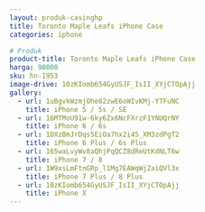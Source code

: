 ```yaml
---
layout: produk-casinghp
title: Toronto Maple Leafs iPhone Case
categories: iphone

# Produk
product-title: Toronto Maple Leafs iPhone Case
harga: 90000
sku: hn-1953
image-drive: 10zKIomb654GyUSJF_IsII_XYjCTOpAjj
gallery:
  - url: 1uBgvkWzmjOhe82zwE6oWIvKMj-YTFuNC
    title: iPhone 5 / 5s / SE
  - url: 16MTMoU91w-6ky6Zx6NcFXrzF1YNUQrNY
    title: iPhone 6 / 6s
  - url: 1DXzBmJrDqs5EiOa7hx2i4S_XM3zdPgT2
    title: iPhone 6 Plus / 6s Plus
  - url: 165waLvyWv8aQhjPqQCZ8dReUtKdNLT6w
    title: iPhone 7 / 8
  - url: 1W9xsLmFtnGRp_l1Mg7EAWqWjZaiQVl3x
    title: iPhone 7 Plus / 8 Plus
  - url: 10zKIomb654GyUSJF_IsII_XYjCTOpAjj
    title: iPhone X
---
```

